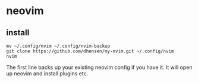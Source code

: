 # neovim

## install

```
mv ~/.config/nvim ~/.config/nvim-backup
git clone https://github.com/dhensen/my-nvim.git ~/.config/nvim
nvim
```

The first line backs up your existing neovim config if you have it.
It will open up neovim and install plugins etc.
